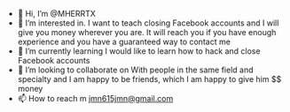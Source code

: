 - 👋 Hi, I’m @MHERRTX
- 👀 I’m interested in. I want to teach closing Facebook accounts and I will give you money wherever you are. It will reach you if you have enough experience and you have a guaranteed way to contact me
- 🌱 I’m currently learning I would like to learn how to hack and close Facebook accounts
- 💞️ I’m looking to collaborate on With people in the same field and specialty and I am happy to be friends, which I am happy to give him $$ money
- 📫 How to reach m jmn615jmn@gmail.com

<!---
MHERRTX/MHERRTX is a ✨ special ✨ repository because its `README.md` (this file) appears on your GitHub profile.
You can click the Preview link to take a look at your changes.
--->
